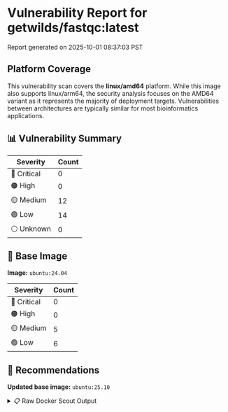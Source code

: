 # Vulnerability Report for getwilds/fastqc:latest

Report generated on 2025-10-01 08:37:03 PST

## Platform Coverage

This vulnerability scan covers the **linux/amd64** platform. While this image also supports linux/arm64, the security analysis focuses on the AMD64 variant as it represents the majority of deployment targets. Vulnerabilities between architectures are typically similar for most bioinformatics applications.

## 📊 Vulnerability Summary

| Severity | Count |
|----------|-------|
| 🔴 Critical | 0 |
| 🟠 High | 0 |
| 🟡 Medium | 12 |
| 🟢 Low | 14 |
| ⚪ Unknown | 0 |

## 🐳 Base Image

**Image:** `ubuntu:24.04`

| Severity | Count |
|----------|-------|
| 🔴 Critical | 0 |
| 🟠 High | 0 |
| 🟡 Medium | 5 |
| 🟢 Low | 6 |

## 🔄 Recommendations

**Updated base image:** `ubuntu:25.10`

<details>
<summary>📋 Raw Docker Scout Output</summary>

```text
Target             │  getwilds/fastqc:latest  │    0C     0H    12M    14L   
    digest           │  003077da3ee1                    │                              
  Base image         │  ubuntu:24.04                    │    0C     0H     5M     6L   
  Updated base image │  ubuntu:25.10                    │    0C     0H     0M     0L   
                     │                                  │                  -5     -6   

What's next:
    View vulnerabilities → docker scout cves getwilds/fastqc:latest
    View base image update recommendations → docker scout recommendations getwilds/fastqc:latest
    Include policy results in your quickview by supplying an organization → docker scout quickview getwilds/fastqc:latest --org <organization>
```
</details>
